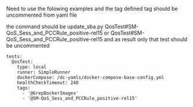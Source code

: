 Need to use the folowing examples and the tag defined tag should be uncommented from yaml file

the command should be update_sba.py QosTest#SM-QoS_Sess_and_PCCRule_positive-rel15 or QosTest#SM-QoS_Sess_and_PCCRule_positive-rel15
and as result only that test should be uncommented
```
tests:
  QosTest:
    type: local
    runner: SimpleRunner
    dockerCompose: /dc-yamls/docker-compose-base-config.yml
    healthCheckTimeout: 240
    tags:
      - '@GrepDockerImages'
      - '@SM-QoS_Sess_and_PCCRule_positive-rel15'
```
